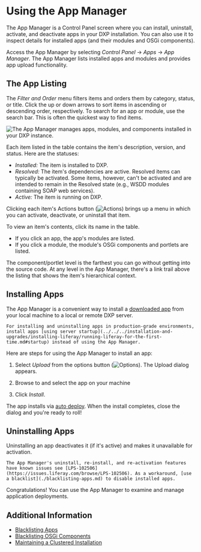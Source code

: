 # Using the App Manager

The App Manager is a Control Panel screen where you can install, uninstall, activate, and deactivate apps in your DXP installation. You can also use it to inspect details for installed apps (and their modules and OSGi components).

Access the App Manager by selecting _Control Panel_ &rarr; _Apps_ &rarr; _App Manager_. The App Manager lists installed apps and modules and provides app upload functionality.

## The App Listing

The _Filter and Order_ menu filters items and orders them by category, status, or title. Click the up or down arrows to sort items in ascending or descending order, respectively. To search for an app or module, use the search bar. This is often the quickest way to find items.

![The App Manager manages apps, modules, and components installed in your DXP instance.](./using-the-app-manager/images/01.png)

Each item listed in the table contains the item's description, version, and status. Here are the statuses:

* _Installed:_ The item is installed to DXP.
* _Resolved:_ The item's dependencies are active. Resolved items can typically be activated. Some items, however, can't be  activated and are intended to remain in the Resolved state (e.g., WSDD modules containing SOAP web services).
* _Active:_ The item is running on DXP.

Clicking each item's Actions button (![Actions](./using-the-app-manager/images/02.png)) brings up a menu in which you can activate, deactivate, or uninstall that item.

To view an item's contents, click its name in the table.

* If you click an app, the app's modules are listed.
* If you click a module, the module's OSGi components and portlets are listed.

The component/portlet level is the farthest you can go without getting into the source code. At any level in the App Manager, there's a link trail above the listing that shows the item's hierarchical context.

## Installing Apps

The App Manager is a convenient way to install a [downloaded app](../installing-apps/downloading-apps.md) from your local machine to a local or remote DXP server.

```{important}
For installing and uninstalling apps in production-grade environments, install apps [using server startup](../../../installation-and-upgrades/installing-liferay/running-liferay-for-the-first-time.md#startup) instead of using the App Manager.
```

Here are steps for using the App Manager to install an app:

1. Select _Upload_ from the options button (![Options](./using-the-app-manager/images/03.png)). The Upload dialog appears.

1. Browse to and select the app on your machine

1. Click _Install_.

The app installs via [auto deploy](../installing-apps.md#installing-apps-via-the-file-system). When the install completes, close the dialog and you're ready to roll!

## Uninstalling Apps

Uninstalling an app deactivates it (if it's active) and makes it unavailable for activation.

```{note}
The App Manager's uninstall, re-install, and re-activation features have known issues see [LPS-102506](https://issues.liferay.com/browse/LPS-102506). As a workaround, [use a blacklist](./blacklisting-apps.md) to disable installed apps.
```

Congratulations! You can use the App Manager to examine and manage application deployments.

## Additional Information

* [Blacklisting Apps](./blacklisting-apps.md)
* [Blacklisting OSGi Components](./blacklisting-osgi-components.md)
* [Maintaining a Clustered Installation](../../../installation-and-upgrades/maintaining-a-liferay-dxp-installation/maintaining-clustered-installations/maintaining-clustered-installations.md)
